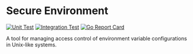 # Secure Environment
[![Unit Test](https://github.com/reshifr/secure-env/actions/workflows/unit-test.yml/badge.svg)](https://github.com/reshifr/secure-env/actions/workflows/unit-test.yml)
[![Integration Test](https://github.com/reshifr/secure-env/actions/workflows/integration-test.yml/badge.svg)](https://github.com/reshifr/secure-env/actions/workflows/integration-test.yml)
[![Go Report Card](https://goreportcard.com/badge/github.com/reshifr/secure-env)](https://goreportcard.com/report/github.com/reshifr/secure-env)

A tool for managing access control of environment variable configurations in Unix-like systems.
